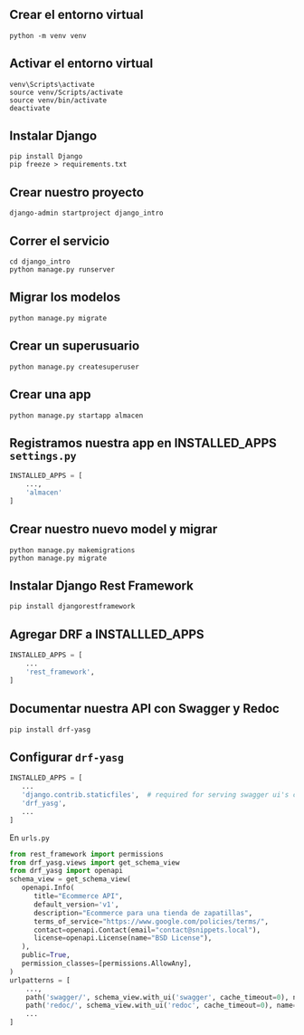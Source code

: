 
## Crear el entorno virtual

```
python -m venv venv
```

## Activar el entorno virtual

```
venv\Scripts\activate
source venv/Scripts/activate
source venv/bin/activate
deactivate
```

## Instalar Django

```
pip install Django
pip freeze > requirements.txt
```

## Crear nuestro proyecto

```
django-admin startproject django_intro
```

## Correr el servicio

```
cd django_intro
python manage.py runserver
```

## Migrar los modelos

```
python manage.py migrate
```

## Crear un superusuario

```
python manage.py createsuperuser
```

## Crear una app

```
python manage.py startapp almacen
```

## Registramos nuestra app en INSTALLED_APPS `settings.py`

```python
INSTALLED_APPS = [
    ...,
    'almacen'
]
```

## Crear nuestro nuevo model y migrar

```
python manage.py makemigrations
python manage.py migrate
```

## Instalar Django Rest Framework

```
pip install djangorestframework
```

## Agregar DRF a INSTALLLED_APPS

```python
INSTALLED_APPS = [
    ...
    'rest_framework',
]
```

## Documentar nuestra API con Swagger y Redoc

```
pip install drf-yasg
```

## Configurar `drf-yasg`

```python
INSTALLED_APPS = [
   ...
   'django.contrib.staticfiles',  # required for serving swagger ui's css/js files
   'drf_yasg',
   ...
]
```

En `urls.py`

```python
from rest_framework import permissions
from drf_yasg.views import get_schema_view
from drf_yasg import openapi
schema_view = get_schema_view(
   openapi.Info(
      title="Ecommerce API",
      default_version='v1',
      description="Ecommerce para una tienda de zapatillas",
      terms_of_service="https://www.google.com/policies/terms/",
      contact=openapi.Contact(email="contact@snippets.local"),
      license=openapi.License(name="BSD License"),
   ),
   public=True,
   permission_classes=[permissions.AllowAny],
)
urlpatterns = [
    ...,
    path('swagger/', schema_view.with_ui('swagger', cache_timeout=0), name='schema-swagger-ui'),
    path('redoc/', schema_view.with_ui('redoc', cache_timeout=0), name='schema-redoc'),
    ...
]
```


